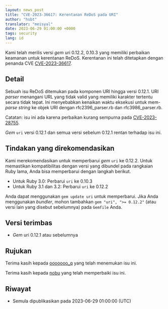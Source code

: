 ```yaml
---
layout: news_post
title: "CVE-2023-36617: Kerentanan ReDoS pada URI"
author: "hsbt"
translator: "meisyal"
date: 2023-06-29 01:00:00 +0000
tags: security
lang: id
---
```


Kami telah merilis versi *gem* uri 0.12.2, 0.10.3 yang memiliki perbaikan
keamanan untuk kerentanan ReDoS.
Kerentanan ini telah ditetapkan dengan penanda CVE
[CVE-2023-36617](https://www.cve.org/CVERecord?id=CVE-2023-36617).

## Detail

Sebuah isu ReDoS ditemukan pada komponen URI hingga versi 0.12.1. URI *parser*
menangani URL yang tidak valid yang memiliki karakter tertentu secara tidak tepat.
Ini menyebabkan kenaikan waktu eksekusi untuk mem-*parse string* ke objek URI
dengan rfc2396_parser.rb dan rfc3986_parser.rb.

Catatan: isu ini ada karena perbaikan kurang sempurna pada
[CVE-2023-28755](https://www.ruby-lang.org/id/news/2023/03/28/redos-in-uri-cve-2023-28755/).

*Gem* `uri` versi 0.12.1 dan semua versi sebelum 0.12.1 rentan terhadap isu ini.

## Tindakan yang direkomendasikan

Kami merekomendasikan untuk memperbarui *gem* `uri` ke 0.12.2. Untuk memastikan
kompatibilitas dengan versi yang dibundel pada rangkaian Ruby lama, Anda bisa
memperbarui dengan langkah berikut.

* Untuk Ruby 3.0: Perbarui `uri` ke 0.10.3
* Untuk Ruby 3.1 dan 3.2: Perbarui `uri` ke 0.12.2

Anda dapat menggunakan `gem update uri` untuk memperbarui. Jika Anda menggunakan
*bundler*, mohon tambahkan `gem "uri", ">= 0.12.2"` (atau versi lain yang disebut
sebelumnya) pada `Gemfile` Anda.

## Versi terimbas

* *Gem* uri 0.12.1 atau sebelumnya

## Rujukan

Terima kasih kepada [ooooooo_q](https://hackerone.com/ooooooo_q) yang telah
menemukan isu ini.

Terima kasih kepada [nobu](https://github.com/nobu) yang telah memperbaiki isu
ini.

## Riwayat

* Semula dipublikasikan pada 2023-06-29 01:00:00 (UTC)

